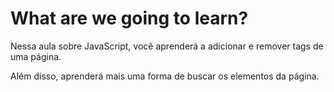 # What are we going to learn?

Nessa aula sobre JavaScript, você aprenderá a adicionar e remover tags de uma página.

Além disso, aprenderá mais uma forma de buscar os elementos da página.